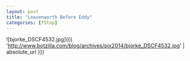 ```yaml
---
layout: post
title: "Leavenworth Before Eddy"
categories: [fStop]
---
```



![bjorke_DSCF4532.jpg]({{ 'http://www.botzilla.com/blog/archives/pix2014/bjorke_DSCF4532.jpg' | absolute_url }})


